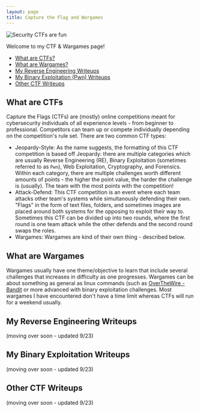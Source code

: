 ```yaml
---
layout: page
title: Capture the Flag and Wargames
---
```


![Security CTFs are fun](https://github.com/SecurityNoodle/SecurityNoodle.github.io/blob/master/Images/ctf.png)

Welcome to my CTF & Wargames page!

* [What are CTFs?](https://securitynoodle.github.io/CTF/#what-are-ctfs)
* [What are Wargames?](https://securitynoodle.github.io/CTF/#what-are-wargames)
* [My Reverse Engineering Writeups](https://securitynoodle.github.io/CTF/#my-reverse-engineering-writeups)
* [My Binary Exploitation (Pwn) Writeups](https://securitynoodle.github.io/CTF/#my-binary-exploitation-writeups)
* [Other CTF Writeups](https://securitynoodle.github.io/CTF/#other-ctf-writeups)

## What are CTFs
Capture the Flags (CTFs) are (mostly) online competitions meant for cybersecurity individuals of all experience levels - from beginner to professional. Competitors can team up or compete individually depending on the competition's rule set. There are two common CTF types:

* Jeopardy-Style: As the name suggests, the formatting of this CTF competition is based off Jeopardy: there are multiple categories which are usually Reverse Engineering (RE), Binary Exploitation (sometimes referred to as `Pwn`), Web Exploitation, Cryptography, and Forensics. Within each category, there are multiple challenges worth different amounts of points - the higher the point value, the harder the challenge is (usually). The team with the most points with the competition!
* Attack-Defend: This CTF competition is an event where each team attacks other team's systems while simultanously defending their own. "Flags" in the form of text files, folders, and sometimes images are placed around both systems for the opposing to exploit their way to. Sometimes this CTF can be divided up into two rounds, where the first round is one team attack while the other defends and the second round swaps the roles. 
* Wargames: Wargames are kind of their own thing - described below.

## What are Wargames
Wargames usually have one theme/objective to learn that include several challenges that increases in difficulty as one progresses. Wargames can be about something as general as linux commands (such as [OverTheWire - Bandit](https://overthewire.org/wargames/bandit/) or more advanced with binary exploitation challenges. Most wargames I have encountered don't have a time limit whereas CTFs will run for a weekend usually. 

## My Reverse Engineering Writeups
(moving over soon - updated 9/23)

## My Binary Exploitation Writeups
(moving over soon - updated 9/23)

## Other CTF Writeups
(moving over soon - updated 9/23)
